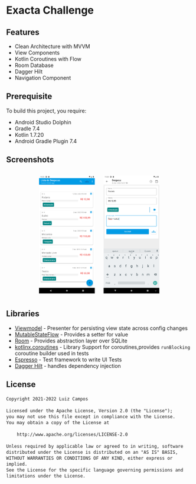 # Exacta Challenge

## Features

* Clean Architecture with MVVM
* View Components
* Kotlin Coroutines with Flow
* Room Database
* Dagger Hilt
* Navigation Component

## Prerequisite

To build this project, you require:

* Android Studio Dolphin
* Gradle 7.4
* Kotlin 1.7.20
* Android Gradle Plugin 7.4

## Screenshots

<h4 align="center">
<img src="images/expenses-list.png" width="30%" vspace="10" hspace="10">
<img src="images/adding-expenses.png" width="30%" vspace="10" hspace="10"><br>

## Libraries

* [Viewmodel](https://developer.android.com/topic/libraries/architecture/viewmodel) - Presenter for persisting view state across config changes
* [MutableStateFlow](https://kotlinlang.org/api/kotlinx.coroutines/kotlinx-coroutines-core/kotlinx.coroutines.flow/-mutable-state-flow) - Provides a setter for value
* [Room](https://developer.android.com/training/data-storage/room) - Provides abstraction layer over SQLite
* [kotlinx.coroutines](https://github.com/Kotlin/kotlinx.coroutines) - Library Support for coroutines,provides `runBlocking` coroutine builder used in tests
* [Espresso](https://developer.android.com/training/testing/espresso) - Test framework to write UI Tests
* [Dagger Hilt](https://dagger.dev/hilt) - handles dependency injection
  
## License

```license
Copyright 2021-2022 Luiz Campos

Licensed under the Apache License, Version 2.0 (the "License");
you may not use this file except in compliance with the License.
You may obtain a copy of the License at

    http://www.apache.org/licenses/LICENSE-2.0

Unless required by applicable law or agreed to in writing, software
distributed under the License is distributed on an "AS IS" BASIS,
WITHOUT WARRANTIES OR CONDITIONS OF ANY KIND, either express or implied.
See the License for the specific language governing permissions and
limitations under the License.
```

